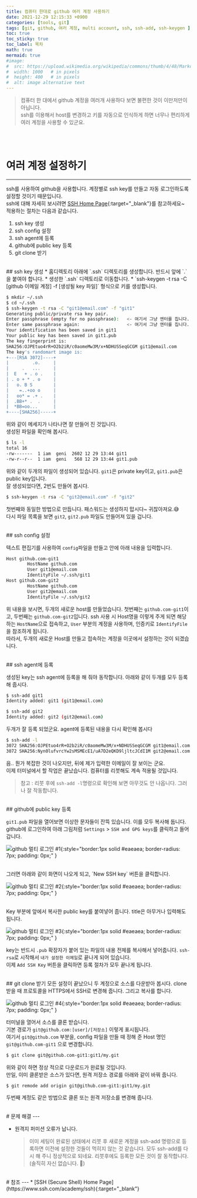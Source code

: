 ```yaml
---
title: 컴퓨터 한대로 github 여러 계정 사용하기
date: 2021-12-29 12:15:33 +0900
categories: [tools, git]
tags: [git, github, 여러 계정, multi account, ssh, ssh-add, ssh-keygen ]
toc: true
toc_sticky: true
toc_label: 목차
math: true
mermaid: true
#image:
#  src: https://upload.wikimedia.org/wikipedia/commons/thumb/4/48/Markdown-mark.svg/1200px-Markdown-mark.svg.png
#  width: 1000   # in pixels
#  height: 400   # in pixels
#  alt: image alternative text
---
```


> 컴퓨터 한 대에서 github 계정을 여러개 사용하다 보면 불편한 것이 이만저만이 아닙니다.\
> ssh를 이용해서 host를 변경하고 키를 자동으로 인식하게 하면 너무나 편리하게 여러 계정을 사용할 수 있군요.

<br>
<div class="card">
<script async src="https://pagead2.googlesyndication.com/pagead/js/adsbygoogle.js?client=ca-pub-8993100314477491"
     crossorigin="anonymous"></script>
<ins class="adsbygoogle"
     style="display:block; text-align:center;"
     data-ad-layout="in-article"
     data-ad-format="fluid"
     data-ad-client="ca-pub-8993100314477491"
     data-ad-slot="6115278830"></ins>
<script>
     (adsbygoogle = window.adsbygoogle || []).push({});
</script>
</div>
<br>

# 여러 계정 설정하기
---

ssh를 사용하여 github을 사용합니다. 계정별로 ssh key를 만들고 자동 로그인하도록 설정할 것이기 때문입니다.  
ssh에 대해 자세히 보시려면 [SSH Home Page](https://www.ssh.com/academy/ssh){:target="_blank"}를 참고하세요~
<br>
적용하는 절차는 다음과 같습니다.
1. ssh key 생성
1. ssh config 설정
1. ssh agent에 등록
1. github에 public key 등록
1. git clone 받기

<BR>
## ssh key 생성
* 홈디렉토리 아래에 `.ssh` 디렉토리를 생성합니다. 반드시 앞에 `.`을 붙여야 합니다.  
* 생성한 `.ssh` 디렉토리로 이동합니다.
* `ssh-keygen -t rsa -C [github 이메일 계정] -f [생성될 key 파일]` 형식으로 키를 생성합니다.

```bash
$ mkdir ~/.ssh
$ cd ~/.ssh
$ ssh-keygen -t rsa -C "git1@email.com" -f "git1"
Generating public/private rsa key pair.
Enter passphrase (empty for no passphrase):   <- 여기서 그냥 엔터를 칩니다. 패스워드 입력을 하지 않아도 됩니다.
Enter same passphrase again:                  <- 여기서 그냥 엔터를 칩니다. 패스워드 입력을 하지 않아도 됩니다.
Your identification has been saved in git1
Your public key has been saved in git1.pub
The key fingerprint is:
SHA256:OJPEtuo4rR+O2b2iR/c0aomeMw3M/x+NDHUSSeqGCGM git1@email.com
The key's randomart image is:
+---[RSA 3072]----+
|         .o.     |
|     .   ...     |
|  E   + . o .    |
| . o + * . o     |
|   o. B S        |
|    =..+oo o     |
|   oo* = .+ .    |
|  .BB+* .  .     |
|  *BB=oo...      |
+----[SHA256]-----+
```

위와 같이 메세지가 나타나면 잘 만들어 진 것입니다.  
생성된 파일을 확인해 봅시다.

```bash
$ ls -l
total 16
-rw-------  1 iam  geni  2602 12 29 13:44 git1
-rw-r--r--  1 iam  geni   568 12 29 13:44 git1.pub
```

위와 같이 두개의 파일이 생성되어 있습니다. `git1`은 private key이고, `git1.pub`은 public key입니다.   
잘 생성되었다면, 2번도 만들어 봅시다.

```bash
$ ssh-keygen -t rsa -C "git2@email.com" -f "git2"
```
첫번째와 동일한 방법으로 만듭니다. 패스워드는 생성하지 맙시다~ 귀찮아져요.😅   
다시 파일 목록을 보면 `git2`, `git2.pub` 파일도 만들어져 있을 겁니다.

<br>
## ssh config 설정

텍스트 편집기를 사용하여 `config`파일을 만들고 안에 아래 내용을 입력합니다.   

```bash
Host github.com-git1
        HostName github.com
        User git1@email.com
        IdentityFile ~/.ssh/git1
Host github.com-git2
        HostName github.com
        User git2@email.com
        IdentityFile ~/.ssh/git2
```

위 내용을 보시면, 두개의 새로운 host를 만들었습니다. 첫번째는 `github.com-git1`이고, 두번째는 `github.com-git2`입니다. ssh 사용 시 Host명을 이렇게 주게 되면 해당하는 `HostName`으로 접속하고, `User` 부분의 계정을 사용하며, 인증키로 `IdentifyFile`을 참조하게 됩니다.  
따라서, 두개의 새로운 Host를 만들고 접속하는 계정을 이곳에서 설정하는 것이 되겠습니다.  

<br>
## ssh agent에 등록

생성된 key는 ssh agent에 등록을 해 줘야 동작합니다. 아래와 같이 두개를 모두 등록해 줍시다.   

```bash
$ ssh-add git1
Identity added: git1 (git1@email.com)

$ ssh-add git2
Identity added: git2 (git2@email.com)

``` 

두개가 잘 등록 되었군요. agent에 등록된 내용을 다시 확인해 봅시다

```bash
$ ssh-add -l
3072 SHA256:OJPEtuo4rR+O2b2iR/c0aomeMw3M/x+NDHUSSeqGCGM git1@email.com (RSA)
3072 SHA256:Nyn0lufvrcYw2sMSMEcE1/uA7D2eQKD9ljltcJCdI1M git2@email.com (RSA)
```

음.. 뭔가 복잡한 것이 나오지만, 뒤에 제가 입력한 이메일이 잘 보이는 군요.  
이제 터미널에서 할 작업은 끝났습니다. 컴퓨터를 리붓해도 계속 적용될 것입니다.   
> 참고 : 리붓 후에 `ssh-add -l`명령으로 확인해 보면 아무것도 안 나옵니다. 그러나 잘 작동합니다.   

<br>
## github에 public key 등록

`git1.pub` 파일을 열어보면 이상한 문자들이 잔뜩 있습니다. 이를 모두 복사해 둡니다.
github에 로그인하여 아래 그림처럼 `Settings` > `SSH and GPG keys`를 클릭하고 들어갑니다.  

![github 멀티 로그인 #1](/assets/img/git-multi-user-1.jpg){:style="border:1px solid #eaeaea; border-radius: 7px; padding: 0px;" }

<br>
그러면 아래와 같이 화면이 나오게 되고, `New SSH key` 버튼을 클릭합니다.   

![github 멀티 로그인 #2](/assets/img/git-multi-user-2.jpg){:style="border:1px solid #eaeaea; border-radius: 7px; padding: 0px;" }

<br>
Key 부분에 앞에서 복사한 public key를 붙여넣어 줍니다. title은 아무거나 입력해도 됩니다.  

![github 멀티 로그인 #3](/assets/img/git-multi-user-3.jpg){:style="border:1px solid #eaeaea; border-radius: 7px; padding: 0px;" }

key는 반드시 `.pub` 확장자가 붙어 있는 파일의 내용 전체를 복사해서 넣어줍니다. `ssh-rsa`로 시작해서 `내가 설정한 이메일`로 끝나게 되어 있습니다.   
이제 `Add SSH Key` 버튼을 클릭하면 등록 절차가 모두 끝나게 됩니다.  

<br>
## git clone 받기
모든 설정이 끝났으니 두 계정으로 소스를 다운받아 봅시다.  
clone 받을 때 프로토콜을 HTTPS에서 SSH로 변경해 줍니다. 그리고 복사를 합니다.

![github 멀티 로그인 #4](/assets/img/git-multi-user-4.jpg){:style="border:1px solid #eaeaea; border-radius: 7px; padding: 0px;" }
<br>

터미널을 열어서 소스를 클론 받습니다.   
기본 경로가 `git@github.com:[user]/[저장소]` 이렇게 표시됩니다.  
여기서 `git@github.com` 부분을, config 파일을 만들 때 정해 준 Host 명인 `git@github.com-git1` 으로 변경합니다.  

```bash
$ git clone git@github.com-git1:git1/my.git
```

위와 같이 하면 정상 적으로 다운로드가 완료될 것입니다.   
만일, 이미 클론받은 소스가 있다면, 원격 저장소 경로를 아래와 같이 바꿔 줍니다.

```bash
$ git remode add origin git@github.com-git1:git1/my.git 
```  

두번째 계정도 같은 방법으로 클론 또는 원격 저장소를 변경해 줍니다.  

<BR>
# 문제 해결
---

* 원격지 퍼미션 오류가 납니다.
  > 이미 세팅이 완료된 상태에서 리붓 후 새로운 계정을 ssh-add 명령으로 등록하면 이전에 설정한 것들이 먹히지 않는 것 같습니다. 모두 ssh-add를 다시 해 주니 정상적으로 되네요. 리붓후에도 등록한 모든 것이 잘 동작합니다. (솔직히 자신 없습니다. 🤣)

<br>
# 참조
---
* [SSH (Secure Shell) Home Page](https://www.ssh.com/academy/ssh){:target="_blank"}

<br>
<div class="card">
<script async src="https://pagead2.googlesyndication.com/pagead/js/adsbygoogle.js?client=ca-pub-8993100314477491"
     crossorigin="anonymous"></script>
<!-- 디스플레이광고-수평형 -->
<ins class="adsbygoogle"
     style="display:block"
     data-ad-client="ca-pub-8993100314477491"
     data-ad-slot="9549119208"
     data-ad-format="auto"
     data-full-width-responsive="true"></ins>
<script>
     (adsbygoogle = window.adsbygoogle || []).push({});
</script>
</div>
<br>